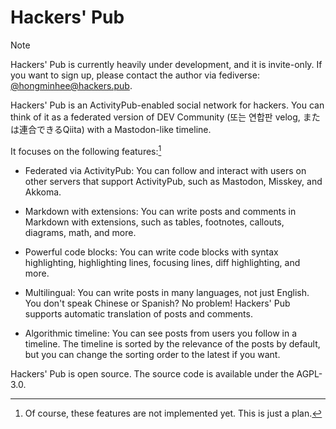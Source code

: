 <!-- deno-fmt-ignore-file -->

Hackers' Pub
============

> [!NOTE]
> Hackers' Pub is currently heavily under development, and it is invite-only.
> If you want to sign up, please contact the author via fediverse:
> [@hongminhee@hackers.pub].

Hackers' Pub is an ActivityPub-enabled social network for hackers.
You can think of it as a federated version of DEV Community (또는 연합판
velog, または連合できるQiita) with a Mastodon-like timeline.

It focuses on the following features:[^1]

 -  Federated via ActivityPub: You can follow and interact with users on other
    servers that support ActivityPub, such as Mastodon, Misskey, and Akkoma.

 -  Markdown with extensions: You can write posts and comments in Markdown with
    extensions, such as tables, footnotes, callouts, diagrams, math, and more.

 -  Powerful code blocks: You can write code blocks with syntax highlighting,
    highlighting lines, focusing lines, diff highlighting, and more.

 -  Multilingual: You can write posts in many languages, not just English.
    You don't speak Chinese or Spanish? No problem! Hackers' Pub supports
    automatic translation of posts and comments.

 -  Algorithmic timeline: You can see posts from users you follow in a
    timeline. The timeline is sorted by the relevance of the posts by default,
    but you can change the sorting order to the latest if you want.

Hackers' Pub is open source.  The source code is available under the AGPL-3.0.

[^1]: Of course, these features are not implemented yet.  This is just a plan.

[@hongminhee@hackers.pub]: https://hackers.pub/@hongminhee
